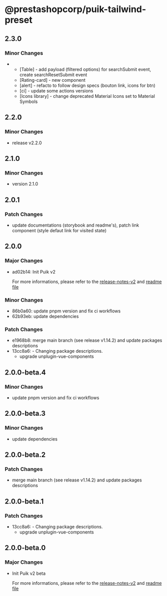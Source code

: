 # @prestashopcorp/puik-tailwind-preset

## 2.3.0

### Minor Changes

- - [Table] - add payload (filtered options) for searchSubmit event, create searchResetSubmit event
  - [Rating-card] - new component
  - [alert] - refacto to follow design specs (bouton link, icons for btn)
  - [ci] - update some actions versions
  - [Icons library] - change deprecated Material Icons set to Material Symbols

## 2.2.0

### Minor Changes

- release v2.2.0

## 2.1.0

### Minor Changes

- version 2.1.0

## 2.0.1

### Patch Changes

- update documentations (storybook and readme's), patch link component (style defaut link for visited state)

## 2.0.0

### Major Changes

- ad02b14: Init Puik v2

  For more informations, please refer to the [release-notes-v2](../RELEASE-NOTES-V2.md) and [readme file](../RELEASE-NOTES-V2.md)

### Minor Changes

- 86b0a60: update pnpm version and fix ci workflows
- 62b93eb: update dependencies

### Patch Changes

- e1968b8: merge main branch (see release v1.14.2) and update packages descriptions
- 13cc8a6: - Changing package descriptions.
  - upgrade unplugin-vue-components

## 2.0.0-beta.4

### Minor Changes

- update pnpm version and fix ci workflows

## 2.0.0-beta.3

### Minor Changes

- update dependencies

## 2.0.0-beta.2

### Patch Changes

- merge main branch (see release v1.14.2) and update packages descriptions

## 2.0.0-beta.1

### Patch Changes

- 13cc8a6: - Changing package descriptions.
  - upgrade unplugin-vue-components

## 2.0.0-beta.0

### Major Changes

- Init Puik v2 beta

  For more informations, please refer to the [release-notes-v2](../RELEASE-NOTES-V2.md) and [readme file](../RELEASE-NOTES-V2.md)
